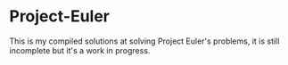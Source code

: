 # Project-Euler
This is my compiled solutions at solving Project Euler's problems, it is still incomplete but it's a work in progress.